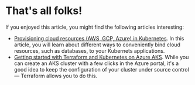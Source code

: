 # That's all folks!

If you enjoyed this article, you might find the following articles interesting:

- [Provisioning cloud resources (AWS, GCP, Azure) in Kubernetes](/cloud-resources-kubernetes). In this article, you will learn about different ways to conveniently bind cloud resources, such as databases, to your Kubernets applications.
- [Getting started with Terraform and Kubernetes on Azure AKS](/get-start-terraform-aks). While you can create an AKS cluster with a few clicks in the Azure portal, it's a good idea to keep the configuration of your cluster under source control — Terraform allows you to do this. 
